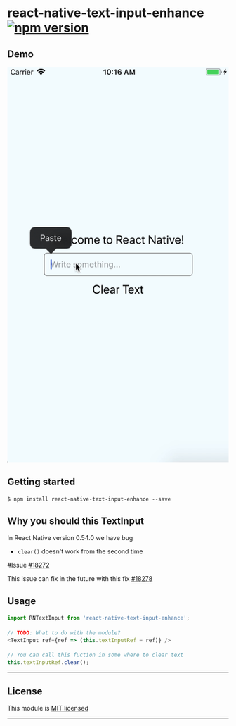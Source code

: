
# react-native-text-input-enhance [![npm version](https://badge.fury.io/js/react-native-text-input-enhance.svg)](https://badge.fury.io/js/react-native-text-input-enhance)

## Demo
![](./demo.gif)

## Getting started

`$ npm install react-native-text-input-enhance --save`

## Why you should this TextInput
In React Native version 0.54.0 we have bug
- `clear()` doesn't work from the second time

#Issue
[#18272](https://github.com/facebook/react-native/issues/18272)

This issue can fix in the future with this fix
[#18278](https://github.com/facebook/react-native/pull/18278)

## Usage
```javascript
import RNTextInput from 'react-native-text-input-enhance';

// TODO: What to do with the module?
<TextInput ref={ref => (this.textInputRef = ref)} />

// You can call this fuction in some where to clear text
this.textInputRef.clear();

```

---

## License

This module is [MIT licensed](./LICENSE)

---